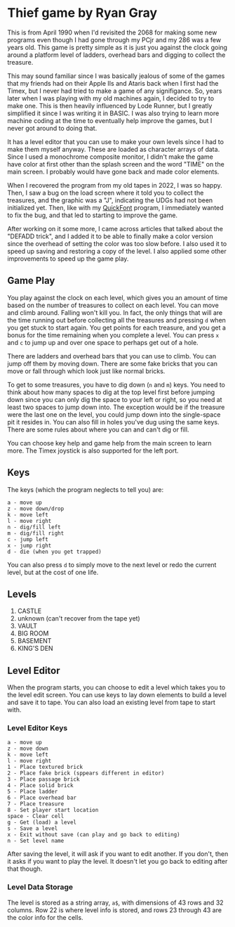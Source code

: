 # Thief game by Ryan Gray

This is from April 1990 when I'd revisited the 2068 for making some new programs
even though I had gone through my PCjr and my 286 was a few years old. This 
game is pretty simple as it is just you against the clock going around a 
platform level of ladders, overhead bars and digging to collect the treasure.

This may sound familiar since I was basically jealous of some of the games that
my friends had on their Apple IIs and Ataris back when I first had the Timex, 
but I never had tried to make a game of any signifigance. So, years later when I
was playing with my old machines again, I decided to try to make one. This is
then heavily influenced by Lode Runner, but I greatly simplified it since I was
writing it in BASIC. I was also trying to learn more machine coding at the time
to eventually help improve the games, but I never got around to doing that.

It has a level editor that you can use to make your own levels since I had to 
make them myself anyway. These are loaded as character arrays of data. Since I 
used a monochrome composite monitor, I didn't make the game have color at first
other than the splash screen and the word "TIME" on the main screen. I probably
would have gone back and made color elements. 

When I recovered the program from my old tapes in 2022, I was so happy. Then,
I saw a bug on the load screen where it told you to collect the treasures, and
the graphic was a "J", indicating the UDGs had not been initialized yet. Then,
like with my [QuickFont][] program, I immediately wanted to fix the bug, and
that led to starting to improve the game.

[QuickFont]: https://github.com/ryangray/quickfont

After working on it some more, I came across articles that talked about the
"DEFADD trick", and I added it to be able to finally make a color version since
the overhead of setting the color was too slow before. I also used it to speed
up saving and restoring a copy of the level. I also applied some other
improvements to speed up the game play.

## Game Play

You play against the clock on each level, which gives you an amount of time 
based on the number of treasures to collect on each level. You can move and
climb around. Falling won't kill you. In fact, the only things that will are
the time running out before collecting all the treasures and pressing `d` when
you get stuck to start again. You get points for each treasure, and you get a
bonus for the time remaining when you complete a level. You can press `x` and
`c` to jump up and over one space to perhaps get out of a hole.

There are ladders and overhead bars that you can use to climb. You can jump off
them by moving down. There are some fake bricks that you can move or fall 
through which look just like normal bricks.

To get to some treasures, you have to dig down (`n` and `m`) keys. You need to
think about how many spaces to dig at the top level first before jumping down 
since you can only dig the space to your left or right, so you need at least two
spaces to jump down into. The exception would be if the treasure were the last 
one on the level, you could jump down into the single-space pit it resides in.
You can also fill in holes you've dug using the same keys. There are some rules
about where you can and can't dig or fill.

You can choose key help and game help from the main screen to learn more. The
Timex joystick is also supported for the left port.


## Keys

The keys (which the program neglects to tell you) are:

    a - move up
    z - move down/drop
    k - move left
    l - move right
    n - dig/fill left
    m - dig/fill right
    c - jump left
    x - jump right
    d - die (when you get trapped)

You can also press `d` to simply move to the next level or redo the current
level, but at the cost of one life.

## Levels

1. CASTLE
2. unknown (can't recover from the tape yet)
3. VAULT
4. BIG ROOM
5. BASEMENT
6. KING'S DEN


## Level Editor

When the program starts, you can choose to edit a level which takes you to the
level edit screen. You can use keys to lay down elements to build a level and
save it to tape. You can also load an existing level from tape to start with.

### Level Editor Keys

    a - move up
    z - move down
    k - move left
    l - move right
    1 - Place textured brick
    2 - Place fake brick (sppears different in editor)
    3 - Place passage brick
    4 - Place solid brick
    5 - Place ladder
    6 - Place overhead bar
    7 - Place treasure
    8 - Set player start location 
    space - Clear cell
    g - Get (load) a level
    s - Save a level
    x - Exit without save (can play and go back to editing)
    n - Set level name

After saving the level, it will ask if you want to edit another. If you don't,
then it asks if you want to play the level. It doesn't let you go back to 
editing after that though.

### Level Data Storage

The level is stored as a string array, `a$`, with dimensions of 43 rows and 32
columns. Row 22 is where level info is stored, and rows 23 through 43 are the
color info for the cells.
